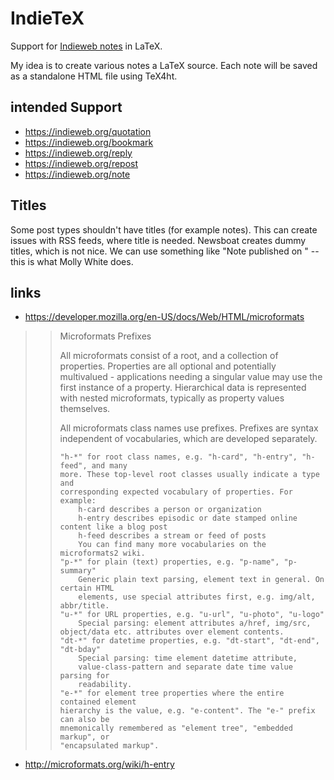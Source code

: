 # IndieTeX

Support for [Indieweb notes](https://indieweb.org/note) in LaTeX.

My idea is to create various notes a LaTeX source. Each note will be saved as a standalone HTML file using TeX4ht.

## intended Support

- https://indieweb.org/quotation
- https://indieweb.org/bookmark
- https://indieweb.org/reply
- https://indieweb.org/repost
- https://indieweb.org/note

## Titles 

Some post types shouldn't have titles (for example notes). This can create issues with RSS feeds, where title is needed.
Newsboat creates dummy titles, which is not nice. We can use something like "Note published on <date>" -- this is what Molly White does.

## links

- https://developer.mozilla.org/en-US/docs/Web/HTML/microformats

>> Microformats Prefixes
>> 
>> All microformats consist of a root, and a collection of properties.
>> Properties are all optional and potentially multivalued - applications
>> needing a singular value may use the first instance of a property.
>> Hierarchical data is represented with nested microformats, typically as
>> property values themselves.
>> 
>> All microformats class names use prefixes. Prefixes are syntax independent
>> of vocabularies, which are developed separately.
>> 
>>     "h-*" for root class names, e.g. "h-card", "h-entry", "h-feed", and many
>>     more. These top-level root classes usually indicate a type and
>>     corresponding expected vocabulary of properties. For example:
>>         h-card describes a person or organization
>>         h-entry describes episodic or date stamped online content like a blog post
>>         h-feed describes a stream or feed of posts
>>         You can find many more vocabularies on the microformats2 wiki.
>>     "p-*" for plain (text) properties, e.g. "p-name", "p-summary"
>>         Generic plain text parsing, element text in general. On certain HTML
>>         elements, use special attributes first, e.g. img/alt, abbr/title.
>>     "u-*" for URL properties, e.g. "u-url", "u-photo", "u-logo"
>>         Special parsing: element attributes a/href, img/src, object/data etc. attributes over element contents.
>>     "dt-*" for datetime properties, e.g. "dt-start", "dt-end", "dt-bday"
>>         Special parsing: time element datetime attribute,
>>         value-class-pattern and separate date time value parsing for
>>         readability.
>>     "e-*" for element tree properties where the entire contained element
>>     hierarchy is the value, e.g. "e-content". The "e-" prefix can also be
>>     mnemonically remembered as "element tree", "embedded markup", or
>>     "encapsulated markup".

- http://microformats.org/wiki/h-entry

